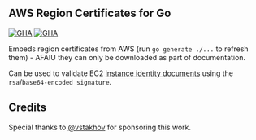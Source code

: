 ## AWS Region Certificates for Go

[![GHA](https://github.com/rspamd/awsregioncertificates/actions/workflows/ci.yml/badge.svg)](https://github.com/rspamd/awsregioncertificates/actions/workflows/ci.yml)
[![GHA](https://github.com/rspamd/awsregioncertificates/actions/workflows/generate_test.yml/badge.svg)](https://github.com/rspamd/awsregioncertificates/actions/workflows/generate_test.yml)

Embeds region certificates from AWS (run `go generate ./...` to refresh them) - AFAIU they can only be downloaded as part of documentation.

Can be used to validate EC2 [instance identity documents](https://docs.aws.amazon.com/AWSEC2/latest/UserGuide/instance-identity-documents.html) using the `rsa`/`base64-encoded signature`.

## Credits

Special thanks to [@vstakhov](https://github.com/vstakhov) for sponsoring this work.
